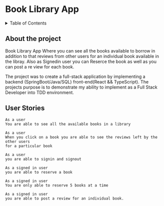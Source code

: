 # Book Library App

<details>
  <summary>Table of Contents</summary>
  <ol>
    <li><a href="#about-the-project">About The Project</a></li>
    <li><a href="#user-stories">User Stories</a></li>
    <li><a href="#myapproach">My Approach</a></li>
    <li><a href="#getting-started">Getting Started</a></li>
    <li><a href="#component-hirarchy">Component hirarchy</a></li>
    <li><a href="#problem-statements">Problem Statements</a></li>
    <li><a href="#project-review-and-roadmap">Project Review and Roadmap</a></li>
  </ol>
</details>

## About the project
Book Library App Where you can see all the books available to borrow in addition to that reviews from other users for an individual book available in the libray. Also as Signedin user you can Reserce the book as well as you can post a re view for each book.

The project was to create a full-stack application by implementing a backend (SpringBoot/Java/SQL) front-end(React && TypeScript). The projects purpose is to demonstrate my ability to implement as a Full Stack Developer into TDD environment.

## User Stories

```
As a user 
You are able to see all the available books in a library

As a user 
When you click on a book you are able to see the reviews left by the other users 
for a particular book

As a user
you are able to signin and signout

As a signed in user
you are able to reserve a book

As a signed in user
You are only able to reserve 5 books at a time

As a signed in user
you are able to post a review for an individual book.
```
